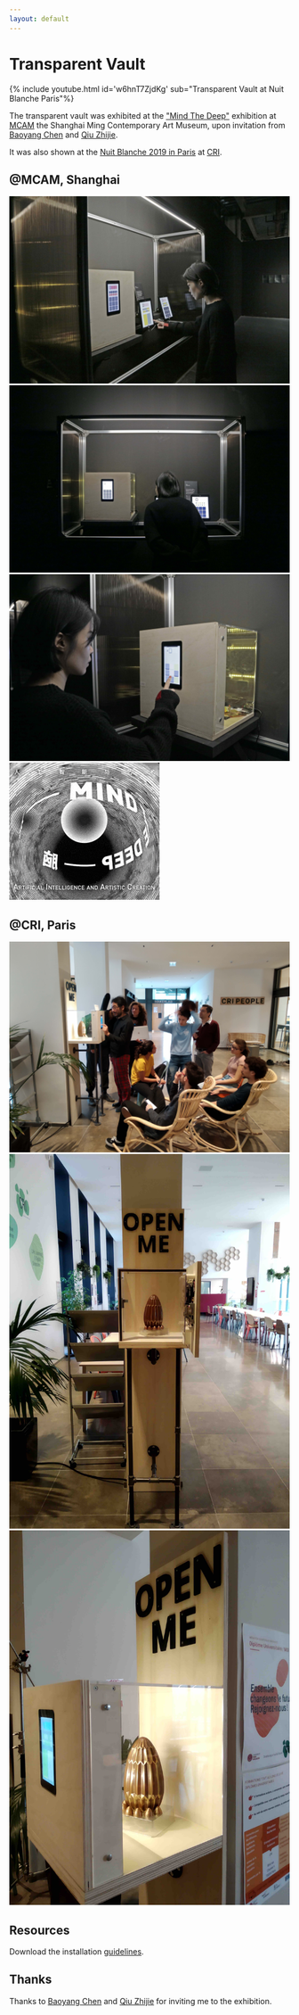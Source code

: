 ```yaml
---
layout: default
---
```


# Transparent Vault

<div class="container">
  <div class="row align-items-center justify-content-center">
    <div class="col-md">
    {% include youtube.html id='w6hnT7ZjdKg' sub="Transparent Vault at Nuit Blanche Paris"%}
    </div>
  </div>
</div>

The transparent vault was exhibited at the ["Mind The Deep"](https://www.wired.com/beyond-the-beyond/2019/10/mind-deep-artificial-intelligence-artistic-creation-shanghai/) exhibition at [MCAM](http://www.mcam.io/) the Shanghai Ming Contemporary Art Museum, upon invitation from [Baoyang Chen](https://baoyangchen.com/) and [Qiu Zhijie](https://en.wikipedia.org/wiki/Qiu_Zhijie).

It was also shown at the [Nuit Blanche 2019 in Paris](https://www.paris.fr/pages/une-nuit-blanche-en-mouvement-6889) at [CRI](https://www.cri-paris.org/en).


## @MCAM, Shanghai

<div class="container">

  <div class="row align-items-center justify-content-center">
    <div class="col-md"> <img class="img-responsive" src="img/mcam_side.jpg"> </div>
  </div>

  <div class="row align-items-center justify-content-center">
    <div class="col-md"> <img class="img-responsive" src="img/mcam_front.jpg"> </div>
    <div class="col-md"> <img class="img-responsive" src="img/mcam_vault.jpg"> </div>
  </div>


  <div class="row align-items-center justify-content-center">
    <div class="col-md-6"> <img class="img-responsive" src="img/mind_the_deep.gif"> </div>
  </div>

</div>

## @CRI, Paris

<div class="container">

  <div class="row align-items-center justify-content-center">
    <div class="col-md-8"> <img class="img-responsive" src="img/cri_vault_people.jpg"> </div>
  </div>

  <div class="row align-items-center justify-content-center">
    <div class="col-md-4"> <img class="img-responsive" src="img/cri_vault_front.jpg"> </div>
    <div class="col-md-4"> <img class="img-responsive" src="img/cri_vault_side.jpg"> </div>
  </div>

</div>


## Resources

Download the installation [guidelines](pdf/Guidelines_Vault_Challenge_McaM.pdf).


## Thanks

Thanks to [Baoyang Chen](https://baoyangchen.com/) and [Qiu Zhijie](https://en.wikipedia.org/wiki/Qiu_Zhijie) for inviting me to the exhibition.


